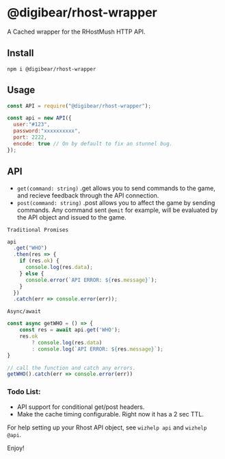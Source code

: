 # @digibear/rhost-wrapper

A Cached wrapper for the RHostMush HTTP API.

## Install

`npm i @digibear/rhost-wrapper`

## Usage

```js
const API = require("@digibear/rhost-wrapper");

const api = new API({
  user:"#123",
  password:"xxxxxxxxxx",
  port: 2222,
  encode: true // On by default to fix an stunnel bug.
});
```
## API
* `get(command: string)` .get allows you to send commands to the game, and recieve feedback through the API connection.
* `post(command: string)` .post allows you to affect the game by sending commands.  Any command sent `@emit` for example, will be evaluated by the API object and issued to the game.

`Traditional Promises`

```js
api
  .get("WHO")
  .then(res => {
    if (res.ok) {
      console.log(res.data);
    } else {
      console.error(`API ERROR: ${res.message}`);
    }
  })
  .catch(err => console.error(err));
```

`Async/await`

```js
const async getWHO = () => {
    const res = await api.get('WHO');
    res.ok
        ? console.log(res.data)
        : console.log(`API ERROR: ${res.message}`);
}

// call the function and catch any errors.
getWHO().catch(err => console.error(err))

```


### Todo List:
* API support for conditional get/post headers.
* Make the cache timing configurable.  Right now it has a 2 sec TTL.


For help setting up your Rhost API object, see `wizhelp api` and `wizhelp @api`.

Enjoy!
